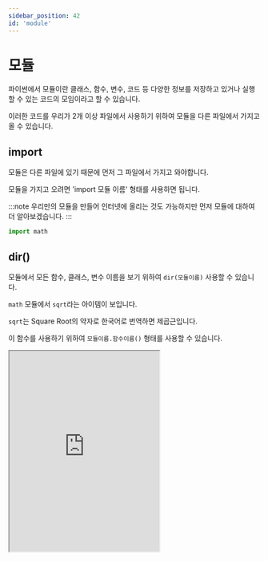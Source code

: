 ```yaml
---
sidebar_position: 42
id: 'module'
---
```


# 모듈

파이썬에서 모듈이란 클래스, 함수, 변수, 코드 등 다양한 정보를 저장하고 있거나 실행할 수 있는 코드의 모임이라고 할 수 있습니다.

이러한 코드를 우리가 2개 이상 파일에서 사용하기 위하여 모듈을 다른 파일에서 가지고 올 수 있습니다.

## import

모듈은 다른 파일에 있기 때문에 먼저 그 파일에서 가지고 와야합니다.

모듈을 가지고 오려면 'import 모듈 이름' 형태를 사용하면 됩니다.

:::note
우리만의 모듈을 만들어 인터넷에 올리는 것도 가능하지만 먼저 모듈에 대하여 더 알아보겠습니다.
:::

```py
import math
```

## dir()

모듈에서 모든 함수, 클래스, 변수 이름을 보기 위하여 `dir(모듈이름)` 사용할 수 있습니다.

`math` 모듈에서 `sqrt`라는 아이템이 보입니다.

`sqrt`는 Square Root의 약자로 한국어로 번역하면 제곱근입니다.

이 함수를 사용하기 위하여 `모듈이름.함수이름()` 형태를 사용할 수 있습니다.

<iframe title="Python Playground" src="https://trinket.io/embed/python3/cc5f724ff2" height="400" />

## 'as' 키워드

만일 `abcdefghijklmnopqrstuvwxyz`라는 모듈이 있다고 가정해 봅시다.

그렇다면 `abcdefgjijklmnopqrstuvwxyz` 모듈의 `abc` 함수를 이용하기 위하여 `abcdefghijklmnopqrstuvwxyz.abc()` 코드를 실행하기 위하여 항상 a부터 z까지 다 쳐야합니다.

그래서 긴 모듈 이름의 불편함을 최소화하기 위하여 다음과 같은 두 가지의 방법이 있습니다.

1. 새로운 변수를 만들어 모듈 저장

```py
import abcdefghijklmnopqrstuvwxyz

alphabet = abcdefghijklmnopqrstuvwxyz

alphabet.abc()
abcdefghibjkmnopqrstuvwxyz.abc() #위의 코드와 같음
```

2. as 이용하기

```py
import abcdefghijklmnopqrstuvwxyz as alphabet
alphabet.abc()
```

## 나만의 모듈 만들기

조금 더 재미있는 프로젝트 하나를 만들어 보겠습니다. 바로 우리만의 모듈을 만들어서 짝수인지 홀수인지 계산할 수 있는 함수를 만들 것입니다.

우리의 모듈 이름을 `OEM`(Odd, Even Module)로 정하려면 파일의 이름은 'OEM'으로 만들면 됩니다.

```py
#OEM
def isEven(num):
  return num % 2 == 0

def isOdd(num):
  return num % 2 == 1
```

그리고 우리의 중요한 코드를 담을 `main.py` 파일을 만드세요.

`isEven`을 사용하기 위하여 `isEven`을 가지고 오겠습니다.

```py
#main
from OEM import isEven
print(isEven(3)) #False가 출력됩니다
```

하지만 `isEven`만 사용이 가능하고 `isOdd`는 불가능합니다.

그래서 모든 함수를 가지고 오기 위하여 `*`를 사용할 수 있습니다

```py
from OEM import *
print(OEM.isEven(3)) #False가 출력됩니다
print(OEM.isOdd(5)) #True가 출력됩니다
```

하지만 이 방법을 사용하지 마세요 (느립니다)!

`import OEM`을 사용하면 더 좋습니다.

<iframe title="Python Playground" src="https://trinket.io/embed/python3/18e9b5aa47" height="400" />

## 모듈 출판하기

모듈을 PyPi에 출판이 가능합니다.

출판하면 전 세계 사람들이 `pip install`을 실행하면 우리의 코드를 내려받는 것이 가능합니다.

터미널에 다음과 같은 코드를 실행하세요.

```sh
python filename.py register -r
```

## 모듈 - `__import__()`

파이썬에서 `__import()__` 함수를 사용한다면 모듈을 불러올 수 있습니다.

```py
OS = __import__("os")
```

나만의 모듈은 모듈 파일의 주소를 적어주면 됩니다.

```py
myMod = __import__(r"C:\main.py")
```

파일의 주소는 VSCode에서 파일에 우클릭하고 `Copy path`를 누르면 복사할 수 있습니다.

## 모듈 사용할 수 있는 범위

하지만 모듈을 사용하기 위하여 우리는 우리의 매인 코드를 저장한 곳의 파일에만 모듈 파일을 저장할 수 있습니다.
